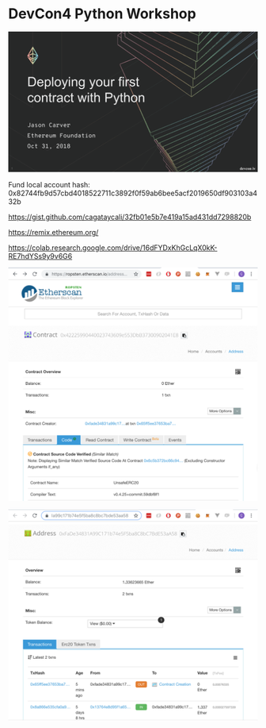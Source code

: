 # DevCon4 Python Workshop

![](./deploying-your-very-first-contract-with-python.png)


Fund local account hash: 0x82744fb9d57cbd4018522711c3892f0f59ab6bee5acf2019650df903103a432b

https://gist.github.com/cagataycali/32fb01e5b7e419a15ad431dd7298820b

https://remix.ethereum.org/

https://colab.research.google.com/drive/16dFYDxKhGcLqX0kK-RE7hdYSs9y9v6G6

![](1.png)

![](2.png)
